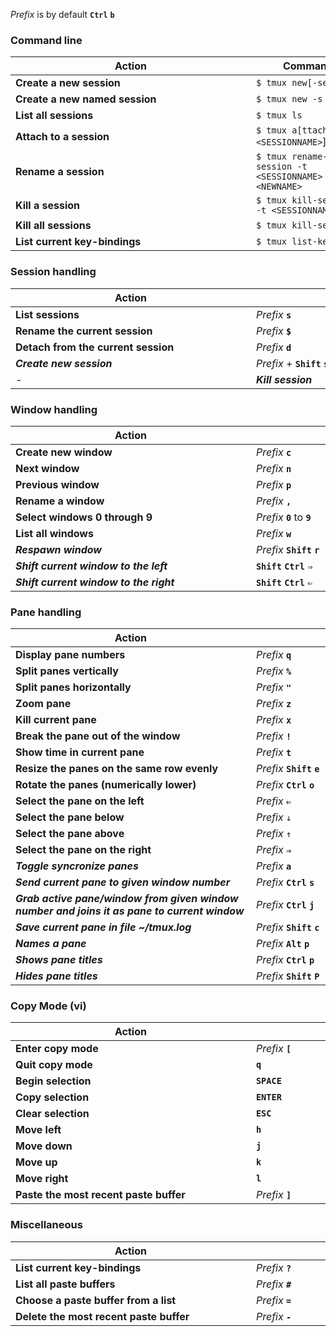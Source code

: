 *Prefix* is by default **`Ctrl`** **`b`**

### Command line
|&nbsp;&nbsp;&nbsp;&nbsp;&nbsp;&nbsp;&nbsp;&nbsp;&nbsp;&nbsp;&nbsp;&nbsp;&nbsp;&nbsp;&nbsp;&nbsp;&nbsp;&nbsp;&nbsp;&nbsp;&nbsp;&nbsp;&nbsp;&nbsp;&nbsp;&nbsp;&nbsp;&nbsp;&nbsp;&nbsp;&nbsp;&nbsp;&nbsp;&nbsp;&nbsp;&nbsp;&nbsp;Action&nbsp;&nbsp;&nbsp;&nbsp;&nbsp;&nbsp;&nbsp;&nbsp;&nbsp;&nbsp;&nbsp;&nbsp;&nbsp;&nbsp;&nbsp;&nbsp;&nbsp;&nbsp;&nbsp;&nbsp;&nbsp;&nbsp;&nbsp;&nbsp;&nbsp;&nbsp;&nbsp;&nbsp;&nbsp;&nbsp;&nbsp;&nbsp;&nbsp;&nbsp;&nbsp;&nbsp;&nbsp;|&nbsp;&nbsp;&nbsp;&nbsp;&nbsp;&nbsp;&nbsp;&nbsp;&nbsp;&nbsp;Command&nbsp;&nbsp;&nbsp;&nbsp;&nbsp;&nbsp;&nbsp;&nbsp;&nbsp;&nbsp;|
|---|---|
|**Create a new session**|`$ tmux new[-session]`|
|**Create a new named session**|`$ tmux new -s <NAME>`|
|**List all sessions**|`$ tmux ls`|
|**Attach to a session**|`$ tmux a[ttach -t <SESSIONNAME>`]
|**Rename a session**|`$ tmux rename-session -t <SESSIONNAME> <NEWNAME>`|
|**Kill a session**|`$ tmux kill-session -t <SESSIONNAME>`|
|**Kill all sessions**|`$ tmux kill-server`|
|**List current key-bindings**|`$ tmux list-keys`|

### Session handling
|&nbsp;&nbsp;&nbsp;&nbsp;&nbsp;&nbsp;&nbsp;&nbsp;&nbsp;&nbsp;&nbsp;&nbsp;&nbsp;&nbsp;&nbsp;&nbsp;&nbsp;&nbsp;&nbsp;&nbsp;&nbsp;&nbsp;&nbsp;&nbsp;&nbsp;&nbsp;&nbsp;&nbsp;&nbsp;&nbsp;&nbsp;&nbsp;&nbsp;&nbsp;&nbsp;&nbsp;&nbsp;Action&nbsp;&nbsp;&nbsp;&nbsp;&nbsp;&nbsp;&nbsp;&nbsp;&nbsp;&nbsp;&nbsp;&nbsp;&nbsp;&nbsp;&nbsp;&nbsp;&nbsp;&nbsp;&nbsp;&nbsp;&nbsp;&nbsp;&nbsp;&nbsp;&nbsp;&nbsp;&nbsp;&nbsp;&nbsp;&nbsp;&nbsp;&nbsp;&nbsp;&nbsp;&nbsp;&nbsp;&nbsp;|&nbsp;&nbsp;&nbsp;&nbsp;&nbsp;&nbsp;&nbsp;&nbsp;&nbsp;&nbsp;&nbsp;&nbsp;&nbsp;&nbsp;&nbsp;&nbsp;&nbsp;&nbsp;&nbsp;&nbsp;&nbsp;&nbsp;&nbsp;&nbsp;&nbsp;&nbsp;&nbsp;&nbsp;&nbsp;&nbsp;&nbsp;&nbsp;&nbsp;&nbsp;&nbsp;&nbsp;&nbsp;Shortcut&nbsp;&nbsp;&nbsp;&nbsp;&nbsp;&nbsp;&nbsp;&nbsp;&nbsp;&nbsp;&nbsp;&nbsp;&nbsp;&nbsp;&nbsp;&nbsp;&nbsp;&nbsp;&nbsp;&nbsp;&nbsp;&nbsp;&nbsp;&nbsp;&nbsp;&nbsp;&nbsp;&nbsp;&nbsp;&nbsp;&nbsp;&nbsp;&nbsp;&nbsp;&nbsp;&nbsp;&nbsp;&nbsp;|
|---|---|
|**List sessions**|*Prefix* **`s`**|
|**Rename the current session**|*Prefix* **`$`**|
|**Detach from the current session**|*Prefix* **`d`**|
|***Create new session***|*Prefix* + **`Shift`** **`s`**|
- |***Kill session***|*Prefix* **`Shift`** **`k`**|

### Window handling
|&nbsp;&nbsp;&nbsp;&nbsp;&nbsp;&nbsp;&nbsp;&nbsp;&nbsp;&nbsp;&nbsp;&nbsp;&nbsp;&nbsp;&nbsp;&nbsp;&nbsp;&nbsp;&nbsp;&nbsp;&nbsp;&nbsp;&nbsp;&nbsp;&nbsp;&nbsp;&nbsp;&nbsp;&nbsp;&nbsp;&nbsp;&nbsp;&nbsp;&nbsp;&nbsp;&nbsp;&nbsp;Action&nbsp;&nbsp;&nbsp;&nbsp;&nbsp;&nbsp;&nbsp;&nbsp;&nbsp;&nbsp;&nbsp;&nbsp;&nbsp;&nbsp;&nbsp;&nbsp;&nbsp;&nbsp;&nbsp;&nbsp;&nbsp;&nbsp;&nbsp;&nbsp;&nbsp;&nbsp;&nbsp;&nbsp;&nbsp;&nbsp;&nbsp;&nbsp;&nbsp;&nbsp;&nbsp;&nbsp;&nbsp;|&nbsp;&nbsp;&nbsp;&nbsp;&nbsp;&nbsp;&nbsp;&nbsp;&nbsp;&nbsp;&nbsp;&nbsp;&nbsp;&nbsp;&nbsp;&nbsp;&nbsp;&nbsp;&nbsp;&nbsp;&nbsp;&nbsp;&nbsp;&nbsp;&nbsp;&nbsp;&nbsp;&nbsp;&nbsp;&nbsp;&nbsp;&nbsp;&nbsp;&nbsp;&nbsp;&nbsp;&nbsp;Shortcut&nbsp;&nbsp;&nbsp;&nbsp;&nbsp;&nbsp;&nbsp;&nbsp;&nbsp;&nbsp;&nbsp;&nbsp;&nbsp;&nbsp;&nbsp;&nbsp;&nbsp;&nbsp;&nbsp;&nbsp;&nbsp;&nbsp;&nbsp;&nbsp;&nbsp;&nbsp;&nbsp;&nbsp;&nbsp;&nbsp;&nbsp;&nbsp;&nbsp;&nbsp;&nbsp;&nbsp;&nbsp;&nbsp;|
|---|---|
|**Create new window**|*Prefix* **`c`**|
|**Next window**|*Prefix* **`n`**|
|**Previous window**|*Prefix* **`p`**|
|**Rename a window**|*Prefix* **`,`**|
|**Select windows 0 through 9**|*Prefix* **`0`** to **`9`**|
|**List all windows**|*Prefix* **`w`**|
|***Respawn window*** | *Prefix* **`Shift`** **`r`** |
|***Shift current window to the left***|**`Shift`** **`Ctrl`** `⇒`|
|***Shift current window to the right***|**`Shift`** **`Ctrl`** `⇐`|

### Pane handling
|&nbsp;&nbsp;&nbsp;&nbsp;&nbsp;&nbsp;&nbsp;&nbsp;&nbsp;&nbsp;&nbsp;&nbsp;&nbsp;&nbsp;&nbsp;&nbsp;&nbsp;&nbsp;&nbsp;&nbsp;&nbsp;&nbsp;&nbsp;&nbsp;&nbsp;&nbsp;&nbsp;&nbsp;&nbsp;&nbsp;&nbsp;&nbsp;&nbsp;&nbsp;&nbsp;&nbsp;&nbsp;Action&nbsp;&nbsp;&nbsp;&nbsp;&nbsp;&nbsp;&nbsp;&nbsp;&nbsp;&nbsp;&nbsp;&nbsp;&nbsp;&nbsp;&nbsp;&nbsp;&nbsp;&nbsp;&nbsp;&nbsp;&nbsp;&nbsp;&nbsp;&nbsp;&nbsp;&nbsp;&nbsp;&nbsp;&nbsp;&nbsp;&nbsp;&nbsp;&nbsp;&nbsp;&nbsp;&nbsp;&nbsp;|&nbsp;&nbsp;&nbsp;&nbsp;&nbsp;&nbsp;&nbsp;&nbsp;&nbsp;&nbsp;&nbsp;&nbsp;&nbsp;&nbsp;&nbsp;&nbsp;&nbsp;&nbsp;&nbsp;&nbsp;&nbsp;&nbsp;&nbsp;&nbsp;&nbsp;&nbsp;&nbsp;&nbsp;&nbsp;&nbsp;&nbsp;&nbsp;&nbsp;&nbsp;&nbsp;&nbsp;&nbsp;Shortcut&nbsp;&nbsp;&nbsp;&nbsp;&nbsp;&nbsp;&nbsp;&nbsp;&nbsp;&nbsp;&nbsp;&nbsp;&nbsp;&nbsp;&nbsp;&nbsp;&nbsp;&nbsp;&nbsp;&nbsp;&nbsp;&nbsp;&nbsp;&nbsp;&nbsp;&nbsp;&nbsp;&nbsp;&nbsp;&nbsp;&nbsp;&nbsp;&nbsp;&nbsp;&nbsp;&nbsp;&nbsp;&nbsp;|
|---|---|
|**Display pane numbers**|*Prefix* **`q`**|
|**Split panes vertically**|*Prefix* **`%`**|
|**Split panes horizontally**|*Prefix* **`"`**|
|**Zoom pane**|*Prefix* **`z`**|
|**Kill current pane**|*Prefix* **`x`**|
|**Break the pane out of the window**|*Prefix* **`!`**|
|**Show time in current pane**|*Prefix* **`t`**|
|**Resize the panes on the same row evenly**|*Prefix* **`Shift`** **`e`**|
|**Rotate the panes (numerically lower)**|*Prefix* **`Ctrl`** **`o`**|
|**Select the pane on the left**|*Prefix* **`⇐`**|
|**Select the pane below**|*Prefix* **`⇓`**|
|**Select the pane above**|*Prefix* **`⇑`**|
|**Select the pane on the right**|*Prefix* **`⇒`**|
|***Toggle syncronize panes***|*Prefix* **`a`**|
|***Send current pane to given window number***|*Prefix* **`Ctrl`** **`s`**|
|***Grab active pane/window from given window<br/>number and joins it as pane to current window***|*Prefix* **`Ctrl`** **`j`**| 
|***Save current pane in file ~/tmux.log***|*Prefix* **`Shift`** **`c`**|
|***Names a pane***|*Prefix* **`Alt`** **`p`**|
|***Shows pane titles***|*Prefix* **`Ctrl`** **`p`**|
|***Hides pane titles***|*Prefix* **`Shift`** **`P`**|

### Copy Mode (vi)
|&nbsp;&nbsp;&nbsp;&nbsp;&nbsp;&nbsp;&nbsp;&nbsp;&nbsp;&nbsp;&nbsp;&nbsp;&nbsp;&nbsp;&nbsp;&nbsp;&nbsp;&nbsp;&nbsp;&nbsp;&nbsp;&nbsp;&nbsp;&nbsp;&nbsp;&nbsp;&nbsp;&nbsp;&nbsp;&nbsp;&nbsp;&nbsp;&nbsp;&nbsp;&nbsp;&nbsp;&nbsp;Action&nbsp;&nbsp;&nbsp;&nbsp;&nbsp;&nbsp;&nbsp;&nbsp;&nbsp;&nbsp;&nbsp;&nbsp;&nbsp;&nbsp;&nbsp;&nbsp;&nbsp;&nbsp;&nbsp;&nbsp;&nbsp;&nbsp;&nbsp;&nbsp;&nbsp;&nbsp;&nbsp;&nbsp;&nbsp;&nbsp;&nbsp;&nbsp;&nbsp;&nbsp;&nbsp;&nbsp;&nbsp;|&nbsp;&nbsp;&nbsp;&nbsp;&nbsp;&nbsp;&nbsp;&nbsp;&nbsp;&nbsp;&nbsp;&nbsp;&nbsp;&nbsp;&nbsp;&nbsp;&nbsp;&nbsp;&nbsp;&nbsp;&nbsp;&nbsp;&nbsp;&nbsp;&nbsp;&nbsp;&nbsp;&nbsp;&nbsp;&nbsp;&nbsp;&nbsp;&nbsp;&nbsp;&nbsp;&nbsp;&nbsp;Shortcut&nbsp;&nbsp;&nbsp;&nbsp;&nbsp;&nbsp;&nbsp;&nbsp;&nbsp;&nbsp;&nbsp;&nbsp;&nbsp;&nbsp;&nbsp;&nbsp;&nbsp;&nbsp;&nbsp;&nbsp;&nbsp;&nbsp;&nbsp;&nbsp;&nbsp;&nbsp;&nbsp;&nbsp;&nbsp;&nbsp;&nbsp;&nbsp;&nbsp;&nbsp;&nbsp;&nbsp;&nbsp;&nbsp;|
|---|---|
|**Enter copy mode**|*Prefix* **`[`**|
|**Quit copy mode**|**`q`**|
|**Begin selection**|**`SPACE`**|
|**Copy selection**|**`ENTER`**|
|**Clear selection**|**`ESC`**|
|**Move left**|**`h`**|
|**Move down**|**`j`**|
|**Move up**|**`k`**|
|**Move right**|**`l`**|
|**Paste the most recent paste buffer**|*Prefix* **`]`**|

### Miscellaneous
|&nbsp;&nbsp;&nbsp;&nbsp;&nbsp;&nbsp;&nbsp;&nbsp;&nbsp;&nbsp;&nbsp;&nbsp;&nbsp;&nbsp;&nbsp;&nbsp;&nbsp;&nbsp;&nbsp;&nbsp;&nbsp;&nbsp;&nbsp;&nbsp;&nbsp;&nbsp;&nbsp;&nbsp;&nbsp;&nbsp;&nbsp;&nbsp;&nbsp;&nbsp;&nbsp;&nbsp;&nbsp;Action&nbsp;&nbsp;&nbsp;&nbsp;&nbsp;&nbsp;&nbsp;&nbsp;&nbsp;&nbsp;&nbsp;&nbsp;&nbsp;&nbsp;&nbsp;&nbsp;&nbsp;&nbsp;&nbsp;&nbsp;&nbsp;&nbsp;&nbsp;&nbsp;&nbsp;&nbsp;&nbsp;&nbsp;&nbsp;&nbsp;&nbsp;&nbsp;&nbsp;&nbsp;&nbsp;&nbsp;&nbsp;|&nbsp;&nbsp;&nbsp;&nbsp;&nbsp;&nbsp;&nbsp;&nbsp;&nbsp;&nbsp;&nbsp;&nbsp;&nbsp;&nbsp;&nbsp;&nbsp;&nbsp;&nbsp;&nbsp;&nbsp;&nbsp;&nbsp;&nbsp;&nbsp;&nbsp;&nbsp;&nbsp;&nbsp;&nbsp;&nbsp;&nbsp;&nbsp;&nbsp;&nbsp;&nbsp;&nbsp;&nbsp;Shortcut&nbsp;&nbsp;&nbsp;&nbsp;&nbsp;&nbsp;&nbsp;&nbsp;&nbsp;&nbsp;&nbsp;&nbsp;&nbsp;&nbsp;&nbsp;&nbsp;&nbsp;&nbsp;&nbsp;&nbsp;&nbsp;&nbsp;&nbsp;&nbsp;&nbsp;&nbsp;&nbsp;&nbsp;&nbsp;&nbsp;&nbsp;&nbsp;&nbsp;&nbsp;&nbsp;&nbsp;&nbsp;&nbsp;|
|---|---|
|**List current key-bindings**|*Prefix* **`?`**|
|**List all paste buffers**|*Prefix* **`#`**|
|**Choose a paste buffer from a list**|*Prefix* **`=`**|
|**Delete the most recent paste buffer**|*Prefix* **`-`**|
